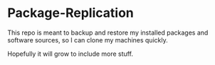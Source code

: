 Package-Replication
====================

This repo is meant to backup and restore my installed packages and software sources, so I can clone my machines quickly. 

Hopefully it will grow to include more stuff.

